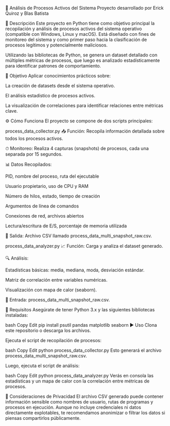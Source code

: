 🧠 Análisis de Procesos Activos del Sistema
Proyecto desarrollado por Erick Quiroz y Blas Batista

📌 Descripción
Este proyecto en Python tiene como objetivo principal la recopilación y análisis de procesos activos del sistema operativo (compatible con Windows, Linux y macOS). Está diseñado con fines de monitoreo del sistema y como primer paso hacia la clasificación de procesos legítimos y potencialmente maliciosos.

Utilizando las bibliotecas de Python, se genera un dataset detallado con múltiples métricas de procesos, que luego es analizado estadísticamente para identificar patrones de comportamiento.

🎯 Objetivo
Aplicar conocimientos prácticos sobre:

La creación de datasets desde el sistema operativo.

El análisis estadístico de procesos activos.

La visualización de correlaciones para identificar relaciones entre métricas clave.

⚙️ Cómo Funciona
El proyecto se compone de dos scripts principales:

process_data_collector.py
📥 Función: Recopila información detallada sobre todos los procesos activos.

⏱ Monitoreo: Realiza 4 capturas (snapshots) de procesos, cada una separada por 15 segundos.

📊 Datos Recopilados:

PID, nombre del proceso, ruta del ejecutable

Usuario propietario, uso de CPU y RAM

Número de hilos, estado, tiempo de creación

Argumentos de línea de comandos

Conexiones de red, archivos abiertos

Lectura/escritura de E/S, porcentaje de memoria utilizada

📄 Salida: Archivo CSV llamado process_data_multi_snapshot_raw.csv.

process_data_analyzer.py
📈 Función: Carga y analiza el dataset generado.

🔍 Análisis:

Estadísticas básicas: media, mediana, moda, desviación estándar.

Matriz de correlación entre variables numéricas.

Visualización con mapa de calor (seaborn).

📁 Entrada: process_data_multi_snapshot_raw.csv.

🧰 Requisitos
Asegúrate de tener Python 3.x y las siguientes bibliotecas instaladas:

bash
Copy
Edit
pip install psutil pandas matplotlib seaborn
▶️ Uso
Clona este repositorio o descarga los archivos.

Ejecuta el script de recopilación de procesos:

bash
Copy
Edit
python process_data_collector.py
Esto generará el archivo process_data_multi_snapshot_raw.csv.

Luego, ejecuta el script de análisis:

bash
Copy
Edit
python process_data_analyzer.py
Verás en consola las estadísticas y un mapa de calor con la correlación entre métricas de procesos.

🔐 Consideraciones de Privacidad
El archivo CSV generado puede contener información sensible como nombres de usuario, rutas de programas y procesos en ejecución. Aunque no incluye credenciales ni datos directamente explotables, te recomendamos anonimizar o filtrar los datos si piensas compartirlos públicamente.

